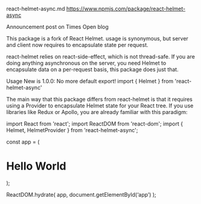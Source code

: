 react-helmet-async.md
https://www.npmjs.com/package/react-helmet-async

Announcement post on Times Open blog

This package is a fork of React Helmet. <Helmet> usage is synonymous, but server and client now requires <HelmetProvider> to encapsulate state per request.

react-helmet relies on react-side-effect, which is not thread-safe. If you are doing anything asynchronous on the server, you need Helmet to encapsulate data on a per-request basis, this package does just that.

Usage
New is 1.0.0: No more default export! import { Helmet } from 'react-helmet-async'

The main way that this package differs from react-helmet is that it requires using a Provider to encapsulate Helmet state for your React tree. If you use libraries like Redux or Apollo, you are already familiar with this paradigm:

import React from 'react';
import ReactDOM from 'react-dom';
import { Helmet, HelmetProvider } from 'react-helmet-async';

const app = (
<HelmetProvider>
<App>
<Helmet>
<title>Hello World</title>
<link rel="canonical" href="https://www.tacobell.com/" />
</Helmet>
<h1>Hello World</h1>
</App>
</HelmetProvider>
);

ReactDOM.hydrate(
app,
document.getElementById(‘app’)
);
